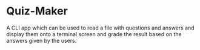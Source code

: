 # Quiz-Maker
A CLI app which can be used to read a file with questions and answers and display them onto a terminal screen and grade the result based on the answers given by the users.
